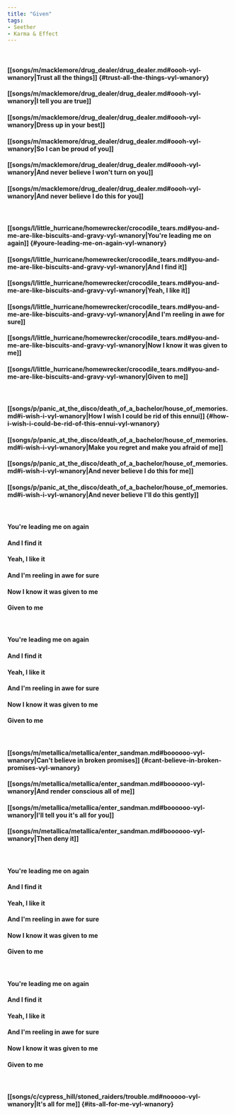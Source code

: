 ```yaml
---
title: "Given"
tags:
- Seether
- Karma & Effect
---
```

&nbsp;
#### [[songs/m/macklemore/drug_dealer/drug_dealer.md#oooh-vyl-wnanory|Trust all the things]] {#trust-all-the-things-vyl-wnanory}
#### [[songs/m/macklemore/drug_dealer/drug_dealer.md#oooh-vyl-wnanory|I tell you are true]]
#### [[songs/m/macklemore/drug_dealer/drug_dealer.md#oooh-vyl-wnanory|Dress up in your best]]
#### [[songs/m/macklemore/drug_dealer/drug_dealer.md#oooh-vyl-wnanory|So I can be proud of you]]
#### [[songs/m/macklemore/drug_dealer/drug_dealer.md#oooh-vyl-wnanory|And never believe I won't turn on you]]
#### [[songs/m/macklemore/drug_dealer/drug_dealer.md#oooh-vyl-wnanory|And never believe I do this for you]]
&nbsp;
#### [[songs/l/little_hurricane/homewrecker/crocodile_tears.md#you-and-me-are-like-biscuits-and-gravy-vyl-wnanory|You're leading me on again]] {#youre-leading-me-on-again-vyl-wnanory}
#### [[songs/l/little_hurricane/homewrecker/crocodile_tears.md#you-and-me-are-like-biscuits-and-gravy-vyl-wnanory|And I find it]]
#### [[songs/l/little_hurricane/homewrecker/crocodile_tears.md#you-and-me-are-like-biscuits-and-gravy-vyl-wnanory|Yeah, I like it]]
#### [[songs/l/little_hurricane/homewrecker/crocodile_tears.md#you-and-me-are-like-biscuits-and-gravy-vyl-wnanory|And I'm reeling in awe for sure]]
#### [[songs/l/little_hurricane/homewrecker/crocodile_tears.md#you-and-me-are-like-biscuits-and-gravy-vyl-wnanory|Now I know it was given to me]]
#### [[songs/l/little_hurricane/homewrecker/crocodile_tears.md#you-and-me-are-like-biscuits-and-gravy-vyl-wnanory|Given to me]]
&nbsp;
#### [[songs/p/panic_at_the_disco/death_of_a_bachelor/house_of_memories.md#i-wish-i-vyl-wnanory|How I wish I could be rid of this ennui]] {#how-i-wish-i-could-be-rid-of-this-ennui-vyl-wnanory}
#### [[songs/p/panic_at_the_disco/death_of_a_bachelor/house_of_memories.md#i-wish-i-vyl-wnanory|Make you regret and make you afraid of me]]
#### [[songs/p/panic_at_the_disco/death_of_a_bachelor/house_of_memories.md#i-wish-i-vyl-wnanory|And never believe I do this for me]]
#### [[songs/p/panic_at_the_disco/death_of_a_bachelor/house_of_memories.md#i-wish-i-vyl-wnanory|And never believe I'll do this gently]]
&nbsp;
#### You're leading me on again
#### And I find it
#### Yeah, I like it
#### And I'm reeling in awe for sure
#### Now I know it was given to me
#### Given to me
&nbsp;
#### You're leading me on again
#### And I find it
#### Yeah, I like it
#### And I'm reeling in awe for sure
#### Now I know it was given to me
#### Given to me
&nbsp;
#### [[songs/m/metallica/metallica/enter_sandman.md#boooooo-vyl-wnanory|Can't believe in broken promises]] {#cant-believe-in-broken-promises-vyl-wnanory}
#### [[songs/m/metallica/metallica/enter_sandman.md#boooooo-vyl-wnanory|And render conscious all of me]]
#### [[songs/m/metallica/metallica/enter_sandman.md#boooooo-vyl-wnanory|I'll tell you it's all for you]]
#### [[songs/m/metallica/metallica/enter_sandman.md#boooooo-vyl-wnanory|Then deny it]]
&nbsp;
#### You're leading me on again
#### And I find it
#### Yeah, I like it
#### And I'm reeling in awe for sure
#### Now I know it was given to me
#### Given to me
&nbsp;
#### You're leading me on again
#### And I find it
#### Yeah, I like it
#### And I'm reeling in awe for sure
#### Now I know it was given to me
#### Given to me
&nbsp;
#### [[songs/c/cypress_hill/stoned_raiders/trouble.md#nooooo-vyl-wnanory|It's all for me]] {#its-all-for-me-vyl-wnanory}
